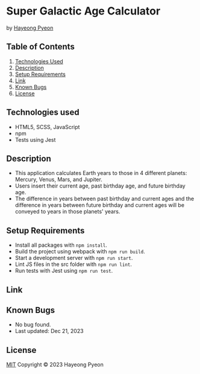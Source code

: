 # Super Galactic Age Calculator
by [Hayeong Pyeon](https://www.hayeong.website)

## Table of Contents

1. [Technologies Used](#technologies-used)
2. [Description](#description)
3. [Setup Requirements](#setup-requirements)
4. [Link](#link)
5. [Known Bugs](#known-bugs)
6. [License](#license)

## Technologies used
- HTML5, SCSS, JavaScript
- npm
- Tests using Jest

## Description
- This application calculates Earth years to those in 4 different planets: Mercury, Venus, Mars, and Jupiter.
- Users insert their current age, past birthday age, and future birthday age. 
- The difference in years between past birthday and current ages and the difference in years between future birthday and current ages will be conveyed to years in those planets' years. 

## Setup Requirements
* Install all packages with `npm install`.
* Build the project using webpack with `npm run build`.
* Start a development server with `npm run start`.
* Lint JS files in the src folder with `npm run lint`.
* Run tests with Jest using `npm run test`.

## Link


## Known Bugs
- No bug found.
- Last updated: Dec 21, 2023 

## License
[MIT](/LICENSE.txt) Copyright © 2023 Hayeong Pyeon